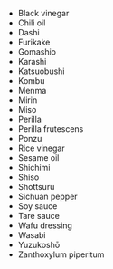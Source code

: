 - Black vinegar
- Chili oil
- Dashi
- Furikake
- Gomashio
- Karashi
- Katsuobushi
- Kombu
- Menma
- Mirin
- Miso
- Perilla
- Perilla frutescens
- Ponzu
- Rice vinegar
- Sesame oil
- Shichimi
- Shiso
- Shottsuru
- Sichuan pepper
- Soy sauce
- Tare sauce
- Wafu dressing
- Wasabi
- Yuzukoshō
- Zanthoxylum piperitum
